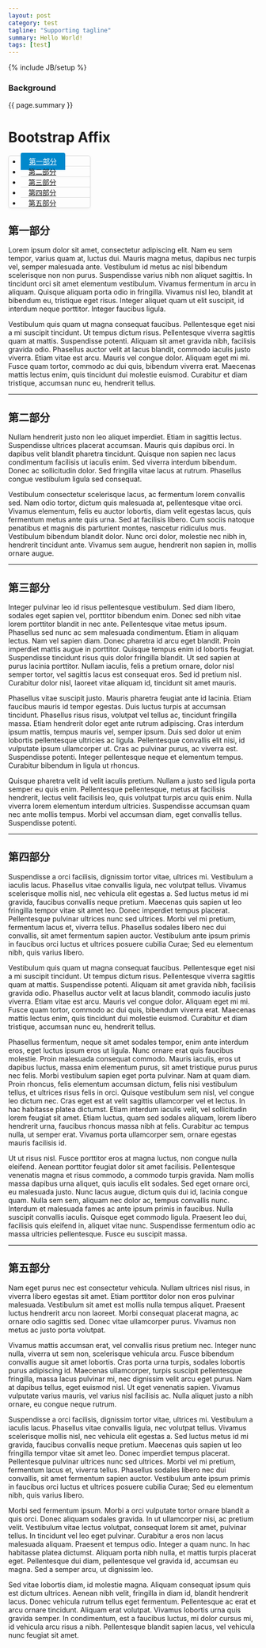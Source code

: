 ```yaml
---
layout: post
category: test
tagline: "Supporting tagline"
summary: Hello World!
tags: [test]
---
```

{% include JB/setup %}
### Background ###
{{ page.summary }}
<!DOCTYPE html>
<html>
<head>
<meta charset="UTF-8">
<title>Bootstrap 附加导航（Affix）插件</title>
<link rel="stylesheet" href="http://cdn.static.runoob.com/libs/bootstrap/3.3.7/css/bootstrap.min.css">
<script src="http://cdn.static.runoob.com/libs/jquery/2.1.1/jquery.min.js"></script>
<script src="http://cdn.static.runoob.com/libs/bootstrap/3.3.7/js/bootstrap.min.js"></script>
<style>
/* Custom Styles */
    ul.nav-tabs{
        width: 140px;
        margin-top: 20px;
        border-radius: 4px;
        border: 1px solid #ddd;
        box-shadow: 0 1px 4px rgba(0, 0, 0, 0.067);
    }
    ul.nav-tabs li{
        margin: 0;
        border-top: 1px solid #ddd;
    }
    ul.nav-tabs li:first-child{
        border-top: none;
    }
    ul.nav-tabs li a{
        margin: 0;
        padding: 8px 16px;
        border-radius: 0;
    }
    ul.nav-tabs li.active a, ul.nav-tabs li.active a:hover{
        color: #fff;
        background: #0088cc;
        border: 1px solid #0088cc;
    }
    ul.nav-tabs li:first-child a{
        border-radius: 4px 4px 0 0;
    }
    ul.nav-tabs li:last-child a{
        border-radius: 0 0 4px 4px;
    }
    ul.nav-tabs.affix{
        top: 30px; /* Set the top position of pinned element */
    }
</style>
</head>
<body data-spy="scroll" data-target="#myScrollspy">
<div class="container">
   <div class="jumbotron">
        <h1>Bootstrap Affix</h1>
    </div>
    <div class="row">
        <div class="col-xs-3" id="myScrollspy">
            <ul class="nav nav-tabs nav-stacked" data-spy="affix" data-offset-top="125">
                <li class="active"><a href="#section-1">第一部分</a></li>
                <li><a href="#section-2">第二部分</a></li>
                <li><a href="#section-3">第三部分</a></li>
                <li><a href="#section-4">第四部分</a></li>
                <li><a href="#section-5">第五部分</a></li>
            </ul>
        </div>
        <div class="col-xs-9">
            <h2 id="section-1">第一部分</h2>
            <p>Lorem ipsum dolor sit amet, consectetur adipiscing elit. Nam eu sem tempor, varius quam at, luctus dui. Mauris magna metus, dapibus nec turpis vel, semper malesuada ante. Vestibulum id metus ac nisl bibendum scelerisque non non purus. Suspendisse varius nibh non aliquet sagittis. In tincidunt orci sit amet elementum vestibulum. Vivamus fermentum in arcu in aliquam. Quisque aliquam porta odio in fringilla. Vivamus nisl leo, blandit at bibendum eu, tristique eget risus. Integer aliquet quam ut elit suscipit, id interdum neque porttitor. Integer faucibus ligula.</p>
            <p>Vestibulum quis quam ut magna consequat faucibus. Pellentesque eget nisi a mi suscipit tincidunt. Ut tempus dictum risus. Pellentesque viverra sagittis quam at mattis. Suspendisse potenti. Aliquam sit amet gravida nibh, facilisis gravida odio. Phasellus auctor velit at lacus blandit, commodo iaculis justo viverra. Etiam vitae est arcu. Mauris vel congue dolor. Aliquam eget mi mi. Fusce quam tortor, commodo ac dui quis, bibendum viverra erat. Maecenas mattis lectus enim, quis tincidunt dui molestie euismod. Curabitur et diam tristique, accumsan nunc eu, hendrerit tellus.</p>
            <hr>
            <h2 id="section-2">第二部分</h2>
            <p>Nullam hendrerit justo non leo aliquet imperdiet. Etiam in sagittis lectus. Suspendisse ultrices placerat accumsan. Mauris quis dapibus orci. In dapibus velit blandit pharetra tincidunt. Quisque non sapien nec lacus condimentum facilisis ut iaculis enim. Sed viverra interdum bibendum. Donec ac sollicitudin dolor. Sed fringilla vitae lacus at rutrum. Phasellus congue vestibulum ligula sed consequat.</p>
            <p>Vestibulum consectetur scelerisque lacus, ac fermentum lorem convallis sed. Nam odio tortor, dictum quis malesuada at, pellentesque vitae orci. Vivamus elementum, felis eu auctor lobortis, diam velit egestas lacus, quis fermentum metus ante quis urna. Sed at facilisis libero. Cum sociis natoque penatibus et magnis dis parturient montes, nascetur ridiculus mus. Vestibulum bibendum blandit dolor. Nunc orci dolor, molestie nec nibh in, hendrerit tincidunt ante. Vivamus sem augue, hendrerit non sapien in, mollis ornare augue.</p>
            <hr>
            <h2 id="section-3">第三部分</h2>
            <p>Integer pulvinar leo id risus pellentesque vestibulum. Sed diam libero, sodales eget sapien vel, porttitor bibendum enim. Donec sed nibh vitae lorem porttitor blandit in nec ante. Pellentesque vitae metus ipsum. Phasellus sed nunc ac sem malesuada condimentum. Etiam in aliquam lectus. Nam vel sapien diam. Donec pharetra id arcu eget blandit. Proin imperdiet mattis augue in porttitor. Quisque tempus enim id lobortis feugiat. Suspendisse tincidunt risus quis dolor fringilla blandit. Ut sed sapien at purus lacinia porttitor. Nullam iaculis, felis a pretium ornare, dolor nisl semper tortor, vel sagittis lacus est consequat eros. Sed id pretium nisl. Curabitur dolor nisl, laoreet vitae aliquam id, tincidunt sit amet mauris.</p>
            <p>Phasellus vitae suscipit justo. Mauris pharetra feugiat ante id lacinia. Etiam faucibus mauris id tempor egestas. Duis luctus turpis at accumsan tincidunt. Phasellus risus risus, volutpat vel tellus ac, tincidunt fringilla massa. Etiam hendrerit dolor eget ante rutrum adipiscing. Cras interdum ipsum mattis, tempus mauris vel, semper ipsum. Duis sed dolor ut enim lobortis pellentesque ultricies ac ligula. Pellentesque convallis elit nisi, id vulputate ipsum ullamcorper ut. Cras ac pulvinar purus, ac viverra est. Suspendisse potenti. Integer pellentesque neque et elementum tempus. Curabitur bibendum in ligula ut rhoncus.</p>
            <p>Quisque pharetra velit id velit iaculis pretium. Nullam a justo sed ligula porta semper eu quis enim. Pellentesque pellentesque, metus at facilisis hendrerit, lectus velit facilisis leo, quis volutpat turpis arcu quis enim. Nulla viverra lorem elementum interdum ultricies. Suspendisse accumsan quam nec ante mollis tempus. Morbi vel accumsan diam, eget convallis tellus. Suspendisse potenti.</p>
            <hr>
            <h2 id="section-4">第四部分</h2>
            <p>Suspendisse a orci facilisis, dignissim tortor vitae, ultrices mi. Vestibulum a iaculis lacus. Phasellus vitae convallis ligula, nec volutpat tellus. Vivamus scelerisque mollis nisl, nec vehicula elit egestas a. Sed luctus metus id mi gravida, faucibus convallis neque pretium. Maecenas quis sapien ut leo fringilla tempor vitae sit amet leo. Donec imperdiet tempus placerat. Pellentesque pulvinar ultrices nunc sed ultrices. Morbi vel mi pretium, fermentum lacus et, viverra tellus. Phasellus sodales libero nec dui convallis, sit amet fermentum sapien auctor. Vestibulum ante ipsum primis in faucibus orci luctus et ultrices posuere cubilia Curae; Sed eu elementum nibh, quis varius libero.</p>
            <p>Vestibulum quis quam ut magna consequat faucibus. Pellentesque eget nisi a mi suscipit tincidunt. Ut tempus dictum risus. Pellentesque viverra sagittis quam at mattis. Suspendisse potenti. Aliquam sit amet gravida nibh, facilisis gravida odio. Phasellus auctor velit at lacus blandit, commodo iaculis justo viverra. Etiam vitae est arcu. Mauris vel congue dolor. Aliquam eget mi mi. Fusce quam tortor, commodo ac dui quis, bibendum viverra erat. Maecenas mattis lectus enim, quis tincidunt dui molestie euismod. Curabitur et diam tristique, accumsan nunc eu, hendrerit tellus.</p>
            <p>Phasellus fermentum, neque sit amet sodales tempor, enim ante interdum eros, eget luctus ipsum eros ut ligula. Nunc ornare erat quis faucibus molestie. Proin malesuada consequat commodo. Mauris iaculis, eros ut dapibus luctus, massa enim elementum purus, sit amet tristique purus purus nec felis. Morbi vestibulum sapien eget porta pulvinar. Nam at quam diam. Proin rhoncus, felis elementum accumsan dictum, felis nisi vestibulum tellus, et ultrices risus felis in orci. Quisque vestibulum sem nisl, vel congue leo dictum nec. Cras eget est at velit sagittis ullamcorper vel et lectus. In hac habitasse platea dictumst. Etiam interdum iaculis velit, vel sollicitudin lorem feugiat sit amet. Etiam luctus, quam sed sodales aliquam, lorem libero hendrerit urna, faucibus rhoncus massa nibh at felis. Curabitur ac tempus nulla, ut semper erat. Vivamus porta ullamcorper sem, ornare egestas mauris facilisis id.</p>
            <p>Ut ut risus nisl. Fusce porttitor eros at magna luctus, non congue nulla eleifend. Aenean porttitor feugiat dolor sit amet facilisis. Pellentesque venenatis magna et risus commodo, a commodo turpis gravida. Nam mollis massa dapibus urna aliquet, quis iaculis elit sodales. Sed eget ornare orci, eu malesuada justo. Nunc lacus augue, dictum quis dui id, lacinia congue quam. Nulla sem sem, aliquam nec dolor ac, tempus convallis nunc. Interdum et malesuada fames ac ante ipsum primis in faucibus. Nulla suscipit convallis iaculis. Quisque eget commodo ligula. Praesent leo dui, facilisis quis eleifend in, aliquet vitae nunc. Suspendisse fermentum odio ac massa ultricies pellentesque. Fusce eu suscipit massa.</p>
            <hr>
            <h2 id="section-5">第五部分</h2>
            <p>Nam eget purus nec est consectetur vehicula. Nullam ultrices nisl risus, in viverra libero egestas sit amet. Etiam porttitor dolor non eros pulvinar malesuada. Vestibulum sit amet est mollis nulla tempus aliquet. Praesent luctus hendrerit arcu non laoreet. Morbi consequat placerat magna, ac ornare odio sagittis sed. Donec vitae ullamcorper purus. Vivamus non metus ac justo porta volutpat.</p>
            <p>Vivamus mattis accumsan erat, vel convallis risus pretium nec. Integer nunc nulla, viverra ut sem non, scelerisque vehicula arcu. Fusce bibendum convallis augue sit amet lobortis. Cras porta urna turpis, sodales lobortis purus adipiscing id. Maecenas ullamcorper, turpis suscipit pellentesque fringilla, massa lacus pulvinar mi, nec dignissim velit arcu eget purus. Nam at dapibus tellus, eget euismod nisl. Ut eget venenatis sapien. Vivamus vulputate varius mauris, vel varius nisl facilisis ac. Nulla aliquet justo a nibh ornare, eu congue neque rutrum.</p>
            <p>Suspendisse a orci facilisis, dignissim tortor vitae, ultrices mi. Vestibulum a iaculis lacus. Phasellus vitae convallis ligula, nec volutpat tellus. Vivamus scelerisque mollis nisl, nec vehicula elit egestas a. Sed luctus metus id mi gravida, faucibus convallis neque pretium. Maecenas quis sapien ut leo fringilla tempor vitae sit amet leo. Donec imperdiet tempus placerat. Pellentesque pulvinar ultrices nunc sed ultrices. Morbi vel mi pretium, fermentum lacus et, viverra tellus. Phasellus sodales libero nec dui convallis, sit amet fermentum sapien auctor. Vestibulum ante ipsum primis in faucibus orci luctus et ultrices posuere cubilia Curae; Sed eu elementum nibh, quis varius libero.</p>
            <p>Morbi sed fermentum ipsum. Morbi a orci vulputate tortor ornare blandit a quis orci. Donec aliquam sodales gravida. In ut ullamcorper nisi, ac pretium velit. Vestibulum vitae lectus volutpat, consequat lorem sit amet, pulvinar tellus. In tincidunt vel leo eget pulvinar. Curabitur a eros non lacus malesuada aliquam. Praesent et tempus odio. Integer a quam nunc. In hac habitasse platea dictumst. Aliquam porta nibh nulla, et mattis turpis placerat eget. Pellentesque dui diam, pellentesque vel gravida id, accumsan eu magna. Sed a semper arcu, ut dignissim leo.</p>
            <p>Sed vitae lobortis diam, id molestie magna. Aliquam consequat ipsum quis est dictum ultrices. Aenean nibh velit, fringilla in diam id, blandit hendrerit lacus. Donec vehicula rutrum tellus eget fermentum. Pellentesque ac erat et arcu ornare tincidunt. Aliquam erat volutpat. Vivamus lobortis urna quis gravida semper. In condimentum, est a faucibus luctus, mi dolor cursus mi, id vehicula arcu risus a nibh. Pellentesque blandit sapien lacus, vel vehicula nunc feugiat sit amet.</p>
        </div>
    </div>
</div>
</body>
</html>
